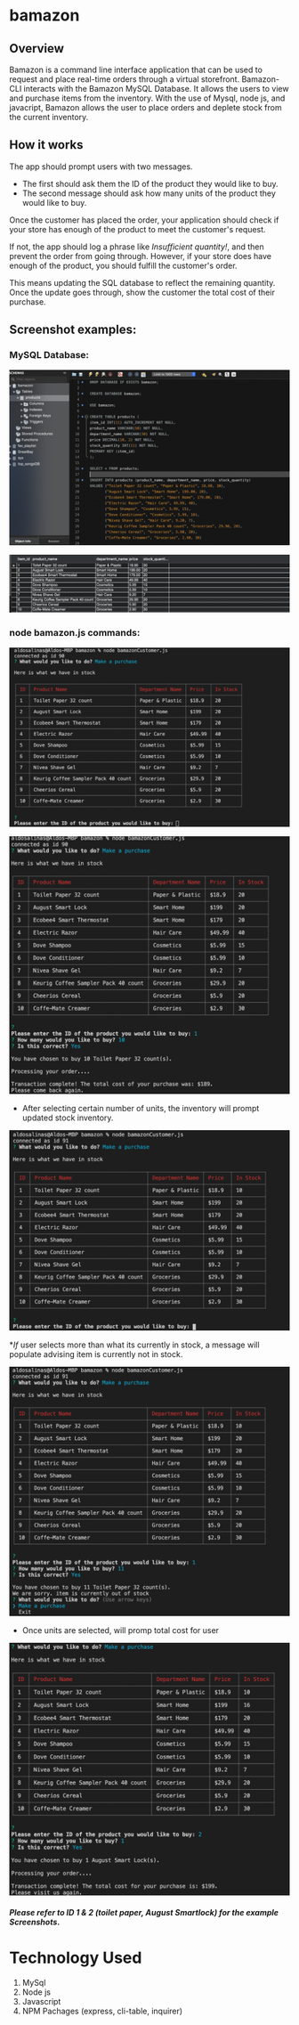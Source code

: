 # bamazon

## Overview

Bamazon is a command line interface application that can be used to request and place real-time orders through a virtual storefront. Bamazon-CLI interacts with the Bamazon MySQL Database. It allows the users to view and purchase items from the inventory. With the use of Mysql, node js, and javacript, Bamazon allows the user to place orders and deplete stock from the current inventory.

## How it works

The app should prompt users with two messages.

* The first should ask them the ID of the product they would like to buy.
* The second message should ask how many units of the product they would like to buy.

Once the customer has placed the order, your application should check if your store has enough of the product to meet the customer's request.

If not, the app should log a phrase like _Insufficient quantity!_, and then prevent the order from going through.
However, if your store does have enough of the product, you should fulfill the customer's order.

This means updating the SQL database to reflect the remaining quantity.
Once the update goes through, show the customer the total cost of their purchase.

## Screenshot examples:

### MySQL Database:

![](img/mysql1.png)

![](img/mysqlDB2.png)


### node bamazon.js commands:

![](img/node1.png)

![](img/node2.png)

* After selecting certain number of units, the inventory will prompt updated stock inventory.

![](img/node3.png)

*_If_ user selects more than what its currently in stock, a message will populate advising item is currently not in stock.

![](img/node4.png)

* Once units are selected, will promp total cost for user

![](img/node5.png)

#### _Please refer to ID 1 & 2 (toilet paper, August Smartlock) for the example Screenshots_.

# Technology Used

1. MySql
2. Node js
3. Javascript
4. NPM Pachages (express, cli-table, inquirer)

